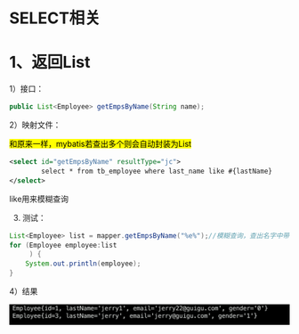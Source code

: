 # SELECT相关



# 1、返回List

1）接口：

```java
public List<Employee> getEmpsByName(String name);
```



2）映射文件：

<mark>和原来一样，mybatis若查出多个则会自动封装为List</mark>

```xml
<select id="getEmpsByName" resultType="jc">
        select * from tb_employee where last_name like #{lastName}
</select>				
```

like用来模糊查询



3) 测试：

```java
List<Employee> list = mapper.getEmpsByName("%e%");//模糊查询，查出名字中带e字母的
for (Employee employee:list
     ) {
    System.out.println(employee);
}
```



4）结果

![image-20190603180013306](../PicSource/image-20190603180013306.png)

